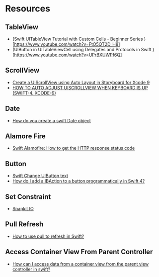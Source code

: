 # Resources

## TableView

* (Swift UITableView Tutorial with Custom Cells - Beginner Series
)[https://www.youtube.com/watch?v=FtO5QT2D_H8]
* (UIButton in UITableViewCell using Delegates and Protocols in Swift
)[https://www.youtube.com/watch?v=UPrBXUWPf6Q]

## ScrollView

* [Create a UIScrollView using Auto Layout in Storyboard for Xcode 9
](https://www.youtube.com/watch?v=nfHBCQ3c4Mg)
* [HOW TO AUTO ADJUST UISCROLLVIEW WHEN KEYBOARD IS UP (SWIFT-4, XCODE-9)
](https://www.youtube.com/watch?v=D3sxanj3vd8)

## Date

* [How do you create a swift Date object](https://stackoverflow.com/questions/24089999/how-do-you-create-a-swift-date-object)

## Alamore Fire

* [Swift Alamofire: How to get the HTTP response status code](https://stackoverflow.com/a/33102907)

## Button

* [Swift Change UIButton text](https://soltveit.org/swift-change-uibutton-text/#:~:text=Swift%20Change%20UIButton%20text%20%E2%80%93%20Method,Call%20the%20IBOutlet%20%E2%80%9Cbutton%E2%80%9D.)
* [How do I add a IBAction to a button programmatically in Swift 4?](https://stackoverflow.com/a/46950046)

## Set Constraint

* [Snapkit IO](http://snapkit.io/)

## Pull Refresh

* [How to use pull to refresh in Swift?](https://stackoverflow.com/questions/24475792/how-to-use-pull-to-refresh-in-swift)

## Access Container View From Parent Controller

* [How can I access data from a container view from the parent view controller in swift?](https://stackoverflow.com/questions/47411431/how-can-i-access-data-from-a-container-view-from-the-parent-view-controller-in-s)